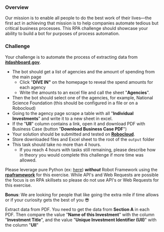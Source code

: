 ### Overview

Our mission is to enable all people to do the best work of their lives—the first act in achieving that mission is to help companies automate tedious but critical business processes. This RPA challenge should showcase your ability to build a bot for purposes of process automation.

### Challenge

Your challenge is to automate the process of extracting data from [**itdashboard.gov**](http://itdashboard.gov/).

- The bot should get a list of agencies and the amount of spending from the main page
    - Click "**DIVE IN"** on the homepage to reveal the spend amounts for each agency
    - Write the amounts to an excel file and call the sheet "**Agencies**".
- Then the bot should select one of the agencies, for example, National Science Foundation (this should be configured in a file or on a Robocloud)
- Going to the agency page scrape a table with all "**Individual Investments**" and write it to a new sheet in excel.
- If the "**UII**" column contains a link, open it and download PDF with Business Case (button "**Download Business Case PDF**")
- Your solution should be submitted and tested on [**Robocloud**](https://cloud.robocorp.com/).
- Store downloaded files and Excel sheet to the root of the `output` folder
- This task should take no more than 4 hours.
    - If you reach 4 hours with tasks still remaining, please describe how in theory you would complete this challenge if more time was allowed.

Please leverage pure Python (ex: [here](https://robocorp.com/docs/development-guide/python/python-robot)) ***without*** Robot Framework using the **[rpaframework](https://rpaframework.org/)** for this exercise. While API's and Web Requests are possible the focus is on RPA skillsets so please do not use API's or Web Requests for this exercise. 

**Bonus**: We are looking for people that like going the extra mile if time allows or if your curiosity gets the best of you 😎

Extract data from PDF. You need to get the data from **Section A** in each PDF. Then compare the value "**Name of this Investment**" with the column "**Investment Title**", and the value "**Unique Investment Identifier (UII)**" with the column "**UII**"
